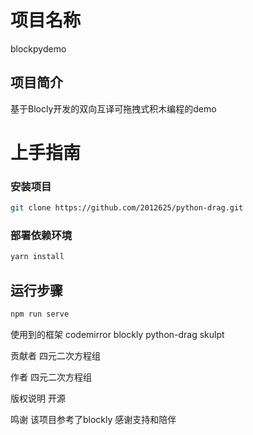 # 项目名称
blockpydemo

## 项目简介
基于Blocly开发的双向互译可拖拽式积木编程的demo



# 上手指南
### 安装项目
```bash
git clone https://github.com/2012625/python-drag.git
```


### 部署依赖环境
```bash
yarn install
```




## 运行步骤
```bash
npm run serve
```












使用到的框架
codemirror
blockly
python-drag
skulpt



贡献者
四元二次方程组




作者
四元二次方程组



版权说明
开源



鸣谢
该项目参考了blockly
感谢支持和陪伴

